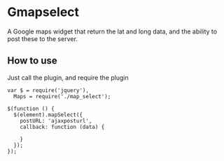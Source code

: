 # Gmapselect
A Google maps widget that return the lat and long data, and the ability to post these to the server.


## How to use
Just call the plugin, and require the plugin


```
var $ = require('jquery'),
  Maps = require('./map_select');

$(function () {
  $(element).mapSelect({
    postURL: 'ajaxposturl',
    callback: function (data) {

    }
  });
});
```

